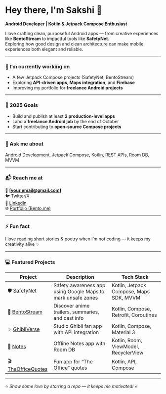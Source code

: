 # Hey there, I'm Sakshi 👋  
**Android Developer | Kotlin & Jetpack Compose Enthusiast**

I love crafting clean, purposeful Android apps — from creative experiences like **BentoStream** to impactful tools like **SafetyNet**.  
Exploring how good design and clean architecture can make mobile experiences both elegant and reliable.

---

### 🔭 I’m currently working on
- A few Jetpack Compose projects (SafetyNet, BentoStream)
- Exploring **API-driven apps**, **Maps integration**, and **Firebase**  
- Improving my portfolio for **freelance Android projects**

---

### 🥅 2025 Goals
- Build and publish at least **2 production-level apps**
- Land a **freelance Android job** by the end of October  
- Start contributing to **open-source Compose projects**

---

### 💬 Ask me about
Android Development, Jetpack Compose, Kotlin, REST APIs, Room DB, MVVM

---

### 📬 Reach me at
📧 **[your.email@gmail.com]**  
🐦 [Twitter/X](your-twitter-link)  
💼 [LinkedIn](your-linkedin-link)  
🌐 [Portfolio (Bento.me)](your-bento-link)

---

### ⚡ Fun fact
I love reading short stories & poetry when I’m not coding — it keeps my creativity alive ✨

---

### 💻 Featured Projects

| Project | Description | Tech Stack |
|----------|--------------|-------------|
| 🛡️ [SafetyNet](https://github.com/yourusername/SafetyNet) | Safety awareness app using Google Maps to mark unsafe zones | Kotlin, Jetpack Compose, Maps SDK, MVVM |
| 🍱 [BentoStream](https://github.com/yourusername/BentoStream) | Discover anime trailers, summaries, and cast info | Kotlin, Compose, Retrofit, Coroutines |
| ✨ [GhibliVerse](https://github.com/yourusername/GhibliVerse) | Studio Ghibli fan app with API integration | Kotlin, Compose, Material 3 |
| 📝 [Notes](https://github.com/yourusername/Notes) | Offline Notes app with Room DB | Kotlin, Room, ViewModel, RecyclerView |
| 🎬 [TheOfficeQuotes](https://github.com/yourusername/TheOfficeQuotes) | Fun app for “The Office” quotes | Kotlin, API, Compose |

---

⭐ *Show some love by starring a repo — it keeps me motivated!* ⭐
